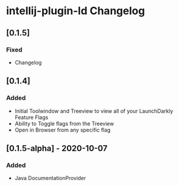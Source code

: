 <!-- Keep a Changelog guide -> https://keepachangelog.com -->

# intellij-plugin-ld Changelog

## [0.1.5]
### Fixed
- Changelog

## [0.1.4]
### Added
- Initial Toolwindow and Treeview to view all of your LaunchDarkly Feature Flags
- Ability to Toggle flags from the Treeview
- Open in Browser from any specific flag

## [0.1.5-alpha] - 2020-10-07
### Added
- Java DocumentationProvider
